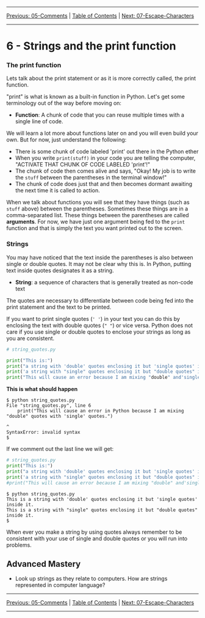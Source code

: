 <!-- Navigation -->

---

[Previous: 05-Comments](./05-Comments.md) | [Table of Contents](./00-Table-of-Contents.md) | [Next: 07-Escape-Characters](./07-Escape-Characters.md)

---
<!-- End Navigation -->

# 6 - Strings and the print function

###  The print function 

Lets talk about the print statement or as it is more correctly called, the print function.

"print" is what is known as a built-in function in Python. Let's get some terminology out of the way before moving on:

- **Function**: A chunk of code that you can reuse multiple times with a single line of code.

We will learn a lot more about functions later on and you will even build your own. But for now, just understand the following:

- There is some chunk of code labeled 'print' out there in the Python ether 
- When you write `print(stuff)` in your code you 
  are telling the computer, "ACTIVATE THAT CHUNK OF CODE LABELED 'print'!"
- The chunk of code then comes alive and says,
  "Okay! My job is to write the `stuff` between the parentheses  in the terminal
  window!"
- The chunk of code does just that and then becomes dormant awaiting 
  the next time it is called to action. 

When we talk about functions you will see that they have things (such as `stuff` above) between the parentheses. Sometimes these things are in a comma-separated list. These things between the parentheses are called **arguments**. For now, we have just one argument being fed to the `print` function and that is simply the text you want printed out to the screen. 

### Strings

You may have noticed that the text inside the parentheses is also between single or double quotes. It may not be clear why this is. In Python, putting text inside quotes designates it as a string.

- **String**: a sequence of characters that is generally treated as non-code 
  text

The quotes are necessary to differentiate between code being fed into the print
statement and the text to be printed.

If you want to print single quotes (`' '`) in your text you can do this by enclosing the text with double quotes (`" "`) or vice versa. Python does not care if you use single or double quotes to enclose your strings as long as you are consistent.

```python
# string_quotes.py

print("This is:")
print("a string with 'double' quotes enclosing it but 'single quotes' inside it.")
print('a string with "single" quotes enclosing it but "double quotes" inside it.')
print("This will cause an error because I am mixing "double" and'single' quotes.")
```

**This is what should happen**

```
$ python string_quotes.py
File "string_quotes.py", line 6
    print("This will cause an error in Python because I am mixing "double" quotes with 'single' quotes.")
                                                                        ^
SyntaxError: invalid syntax
$
```

If we comment out the last line we will get:

```python
# string_quotes.py
print("This is:")
print("a string with 'double' quotes enclosing it but 'single quotes' inside it.")
print('a string with "single" quotes enclosing it but "double quotes" inside it.')
#print("This will cause an error because I am mixing "double" and'single' quotes.")
```

```
$ python string_quotes.py
This is a string with 'double' quotes enclosing it but 'single quotes' inside it.
This is a string with "single" quotes enclosing it but "double quotes" inside it.
$
```

When ever you make a string by using quotes always remember to be consistent 
with your use of single and double quotes or you will run into problems.

## Advanced Mastery

- Look up strings as they relate to computers. How are strings represented in computer language?

<!-- Navigation -->

---

[Previous: 05-Comments](./05-Comments.md) | [Table of Contents](./00-Table-of-Contents.md) | [Next: 07-Escape-Characters](./07-Escape-Characters.md)

---
<!-- End Navigation -->
